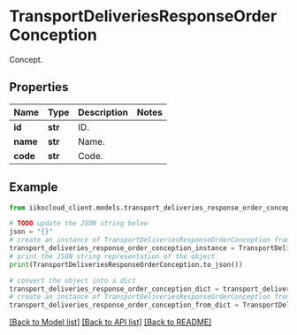 # TransportDeliveriesResponseOrderConception

Concept.

## Properties

Name | Type | Description | Notes
------------ | ------------- | ------------- | -------------
**id** | **str** | ID. | 
**name** | **str** | Name. | 
**code** | **str** | Code. | 

## Example

```python
from iikocloud_client.models.transport_deliveries_response_order_conception import TransportDeliveriesResponseOrderConception

# TODO update the JSON string below
json = "{}"
# create an instance of TransportDeliveriesResponseOrderConception from a JSON string
transport_deliveries_response_order_conception_instance = TransportDeliveriesResponseOrderConception.from_json(json)
# print the JSON string representation of the object
print(TransportDeliveriesResponseOrderConception.to_json())

# convert the object into a dict
transport_deliveries_response_order_conception_dict = transport_deliveries_response_order_conception_instance.to_dict()
# create an instance of TransportDeliveriesResponseOrderConception from a dict
transport_deliveries_response_order_conception_from_dict = TransportDeliveriesResponseOrderConception.from_dict(transport_deliveries_response_order_conception_dict)
```
[[Back to Model list]](../README.md#documentation-for-models) [[Back to API list]](../README.md#documentation-for-api-endpoints) [[Back to README]](../README.md)


